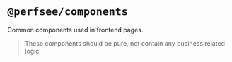 # `@perfsee/components`

Common components used in frontend pages.

> These components should be pure, not contain any business related logic.
